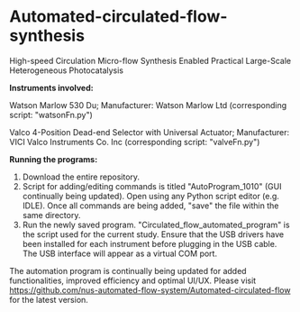 # Automated-circulated-flow-synthesis
High-speed Circulation Micro-flow Synthesis Enabled Practical Large-Scale Heterogeneous Photocatalysis 

**Instruments involved:**

Watson Marlow 530 Du;
Manufacturer: Watson Marlow Ltd (corresponding script: "watsonFn.py")

Valco 4-Position Dead-end Selector with Universal Actuator;
Manufacturer: VICI Valco Instruments Co. Inc (corresponding script: "valveFn.py")

**Running the programs:**
1. Download the entire repository.
2. Script for adding/editing commands is titled "AutoProgram_1010" (GUI continually being updated). Open using any Python script editor (e.g. IDLE). Once all commands are being added, "save" the file within the same directory.
3. Run the newly saved program. "Circulated_flow_automated_program" is the script used for the current study. Ensure that the USB drivers have been installed for each instrument before plugging in the USB cable. The USB interface will appear as a virtual COM port.

The automation program is continually being updated for added functionalities, improved efficiency and optimal UI/UX. Please visit https://github.com/nus-automated-flow-system/Automated-circulated-flow for the latest version.

